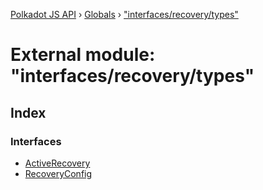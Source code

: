 [Polkadot JS API](../README.md) › [Globals](../globals.md) › ["interfaces/recovery/types"](_interfaces_recovery_types_.md)

# External module: "interfaces/recovery/types"

## Index

### Interfaces

* [ActiveRecovery](../interfaces/_interfaces_recovery_types_.activerecovery.md)
* [RecoveryConfig](../interfaces/_interfaces_recovery_types_.recoveryconfig.md)

